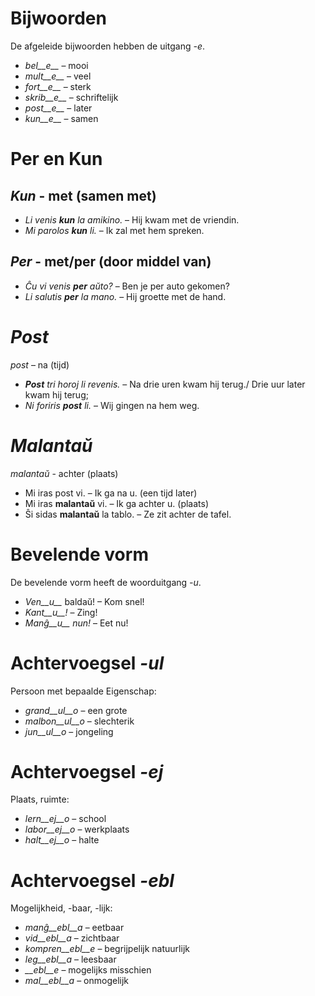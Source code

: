 # Bijwoorden

De afgeleide bijwoorden hebben de uitgang *-e*.

- *bel__e__*   – mooi
- *mult__e__*  – veel
- *fort__e__*  – sterk
- *skrib__e__* – schriftelijk
- *post__e__*  – later
- *kun__e__*   – samen
 

# Per en Kun

## *Kun* - met (samen met)        

- *Li venis __kun__ la amikino.* – Hij kwam met de vriendin.    
- *Mi parolos __kun__ li.*       – Ik zal met hem spreken. 

## *Per* - met/per (door middel van)

- *Ĉu vi venis __per__ aŭto?*   – Ben je per auto gekomen?
- *Li salutis __per__ la mano.* – Hij groette met de hand.


# *Post*

*post* – na (tijd)

- *__Post__ tri horoj li revenis.* – Na drie uren kwam hij terug./ Drie uur later kwam hij terug;
- *Ni foriris __post__ li.* – Wij gingen na hem weg.

 

# *Malantaŭ*

*malantaŭ* - achter (plaats)

- Mi iras post vi. – Ik ga na u. (een tijd later)
- Mi iras __malantaŭ__ vi. – Ik ga achter u. (plaats)
- Ŝi sidas __malantaŭ__ la tablo. – Ze zit achter de tafel.

 

# Bevelende vorm

De bevelende vorm heeft de woorduitgang *-u*.

- *Ven__u__* baldaŭ! – Kom snel!
- *Kant__u__!*       – Zing!
- *Manĝ__u__ nun!*   – Eet nu!

 

# Achtervoegsel *-ul*

Persoon met bepaalde Eigenschap:

- *grand__ul__o*  – een grote
- *malbon__ul__o* – slechterik
- *jun__ul__o*    – jongeling

 

# Achtervoegsel *-ej*

Plaats, ruimte:

- *lern__ej__o* – school
- *labor__ej__o* – werkplaats
- *halt__ej__o* – halte

 

# Achtervoegsel *-ebl*

Mogelijkheid, -baar, -lijk:

- *manĝ__ebl__a* – eetbaar
- *vid__ebl__a* – zichtbaar
- *kompren__ebl__e* – begrijpelijk
natuurlijk
- *leg__ebl__a* – leesbaar
- *__ebl__e* – mogelijks
misschien
- *mal__ebl__a* – onmogelijk

 
